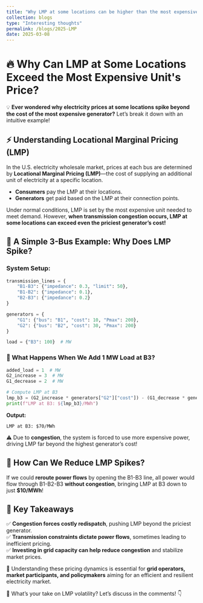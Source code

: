 ```yaml
---
title: "Why LMP at some locations can be higher than the most expensive unit's price?"
collection: blogs
type: "Interesting thoughts"
permalink: /blogs/2025-LMP
date: 2025-03-08
---
```


# 🔥 Why Can LMP at Some Locations Exceed the Most Expensive Unit's Price?

💡 **Ever wondered why electricity prices at some locations spike beyond the cost of the most expensive generator?** Let’s break it down with an intuitive example!

## ⚡ Understanding Locational Marginal Pricing (LMP)
In the U.S. electricity wholesale market, prices at each bus are determined by **Locational Marginal Pricing (LMP)**—the cost of supplying an additional unit of electricity at a specific location.

- **Consumers** pay the LMP at their locations.
- **Generators** get paid based on the LMP at their connection points.

Under normal conditions, LMP is set by the most expensive unit needed to meet demand. However, **when transmission congestion occurs, LMP at some locations can exceed even the priciest generator’s cost!**

## 🔎 A Simple 3-Bus Example: Why Does LMP Spike?

### System Setup:
```python
transmission_lines = {
    "B1-B3": {"impedance": 0.3, "limit": 50},
    "B1-B2": {"impedance": 0.1},
    "B2-B3": {"impedance": 0.2}
}

generators = {
    "G1": {"bus": "B1", "cost": 10, "Pmax": 200},
    "G2": {"bus": "B2", "cost": 30, "Pmax": 200}
}

load = {"B3": 100}  # MW
```

### 🚀 What Happens When We Add 1 MW Load at B3?
```python
added_load = 1  # MW
G2_increase = 3  # MW
G1_decrease = 2  # MW

# Compute LMP at B3
lmp_b3 = (G2_increase * generators["G2"]["cost"]) - (G1_decrease * generators["G1"]["cost"])
print(f"LMP at B3: ${lmp_b3}/MWh")
```
**Output:**
```
LMP at B3: $70/MWh
```
⚠️ Due to **congestion**, the system is forced to use more expensive power, driving LMP far beyond the highest generator’s cost!

## 🔄 How Can We Reduce LMP Spikes?
If we could **reroute power flows** by opening the B1-B3 line, all power would flow through B1-B2-B3 **without congestion**, bringing LMP at B3 down to just **$10/MWh**!

## 🔑 Key Takeaways
✅ **Congestion forces costly redispatch**, pushing LMP beyond the priciest generator.  
✅ **Transmission constraints dictate power flows**, sometimes leading to inefficient pricing.  
✅ **Investing in grid capacity can help reduce congestion** and stabilize market prices.  

🚀 Understanding these pricing dynamics is essential for **grid operators, market participants, and policymakers** aiming for an efficient and resilient electricity market.  

🔹 What’s your take on LMP volatility? Let’s discuss in the comments! 👇









